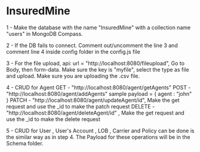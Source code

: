 # InsuredMine

1 - Make the database with the name "InsuredMine" with a collection name "users" in MongoDB Compass.

2 - If the DB fails to connect. Comment out/uncomment the line 3 and comment line 4 inside config folder in the config.js file

3 - For the file upload,  api: url = "http://localhost:8080/fileupload",
    Go to Body, then form-data. Make sure the key is "myfile", select the type as file and upload. Make sure you are uploading the .csv file.

4 - CRUD for Agent 
    GET - "http://localhost:8080/agent/getAgents"
    POST - "http://localhost:8080/agent/addAgents"
            sample payload = {
                agent : "john"
            }
    PATCH - "http://localhost:8080/agent/updateAgent/id", Make the get request and use the _id to make the patch request
    DELETE - "http://localhost:8080/agent/deleteAgent/id" ,  Make the get request and use the _id to make the delete request
    
5 - CRUD for User , User's Account , LOB , Carrier and Policy can be done is the similar way as in step 4.
    The Payload for these operations will be in the Schema folder.
 
